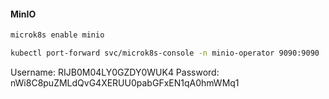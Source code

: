 #### MinIO

``` bash
microk8s enable minio
```

``` bash
kubectl port-forward svc/microk8s-console -n minio-operator 9090:9090
```

  Username: RIJB0M04LY0GZDY0WUK4 
  Password: nWi8C8puZMLdQvG4XERUU0pabGFxEN1qA0hmWMq1